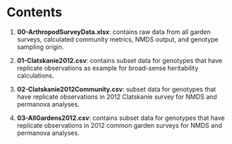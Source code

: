 # Contents
1. **00-ArthropodSurveyData.xlsx**: contains raw data from all garden surveys, calculated community metrics, NMDS output, and genotype sampling origin.

2. **01-Clatskanie2012.csv**: contains subset data for genotypes that have replicate observations as example for broad-sense heritability calculations.
3. **02-Clatskanie2012Community.csv**: subset data for genotypes that have replicate observations in 2012 Clatskanie survey for NMDS and permanova analyses.
4. **03-AllGardens2012.csv**: contains subset data for genotypes that have replicate observations in 2012 common garden surveys for NMDS and permanova analyses.

